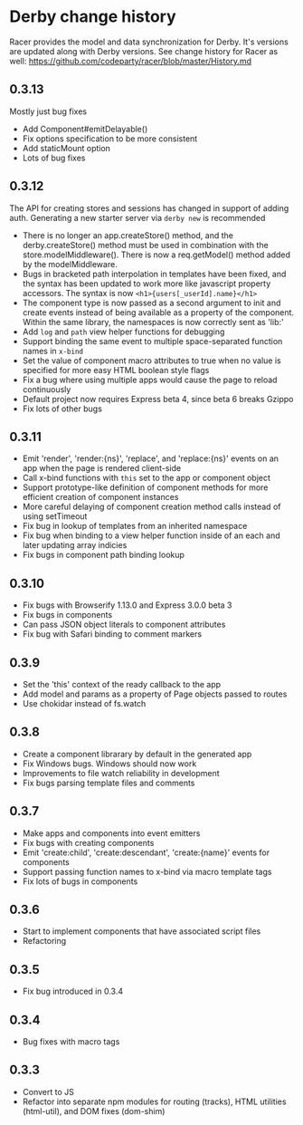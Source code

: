 # Derby change history

Racer provides the model and data synchronization for Derby. It's versions are updated along with Derby versions. See change history for Racer as well:
https://github.com/codeparty/racer/blob/master/History.md

## 0.3.13
Mostly just bug fixes

- Add Component#emitDelayable()
- Fix options specification to be more consistent
- Add staticMount option
- Lots of bug fixes

## 0.3.12
The API for creating stores and sessions has changed in support of adding auth. Generating a new starter server via `derby new` is recommended

- There is no longer an app.createStore() method, and the derby.createStore() method must be used in combination with the store.modelMiddleware(). There is now a req.getModel() method added by the modelMiddleware. 
- Bugs in bracketed path interpolation in templates have been fixed, and the syntax has been updated to work more like javascript property accessors. The syntax is now `<h1>{users[_userId].name}</h1>`
- The component type is now passed as a second argument to init and create events instead of being available as a property of the component. Within the same library, the namespaces is now correctly sent as 'lib:'
- Add `log` and `path` view helper functions for debugging
- Support binding the same event to multiple space-separated function names in `x-bind`
- Set the value of component macro attributes to true when no value is specified for more easy HTML boolean style flags
- Fix a bug where using multiple apps would cause the page to reload continuously
- Default project now requires Express beta 4, since beta 6 breaks Gzippo
- Fix lots of other bugs

## 0.3.11
- Emit 'render', 'render:{ns}', 'replace', and 'replace:{ns}' events on an app when the page is rendered client-side
- Call x-bind functions with `this` set to the app or component object
- Support prototype-like definition of component methods for more efficient creation of component instances
- More careful delaying of component creation method calls instead of using setTimeout
- Fix bug in lookup of templates from an inherited namespace
- Fix bug when binding to a view helper function inside of an each and later updating array indicies
- Fix bugs in component path binding lookup

## 0.3.10
- Fix bugs with Browserify 1.13.0 and Express 3.0.0 beta 3
- Fix bugs in components
- Can pass JSON object literals to component attributes
- Fix bug with Safari binding to comment markers

## 0.3.9
- Set the 'this' context of the ready callback to the app
- Add model and params as a property of Page objects passed to routes
- Use chokidar instead of fs.watch

## 0.3.8
- Create a component librarary by default in the generated app
- Fix Windows bugs. Windows should now work
- Improvements to file watch reliability in development
- Fix bugs parsing template files and comments

## 0.3.7
- Make apps and components into event emitters
- Fix bugs with creating components
- Emit 'create:child', 'create:descendant', 'create:{name}' events for components
- Support passing function names to x-bind via macro template tags
- Fix lots of bugs in components

## 0.3.6
- Start to implement components that have associated script files
- Refactoring

## 0.3.5
- Fix bug introduced in 0.3.4

## 0.3.4
- Bug fixes with macro tags

## 0.3.3
- Convert to JS
- Refactor into separate npm modules for routing (tracks), HTML utilities (html-util), and DOM fixes (dom-shim)
